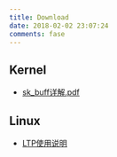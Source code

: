 ```yaml
---
title: Download
date: 2018-02-02 23:07:24
comments: fase
---
```


## Kernel

* [sk_buff详解.pdf](/downloads/kernel/sk_buff详解.pdf)

## Linux

* [LTP使用说明](/downloads/linux/LTP使用说明.doc)
